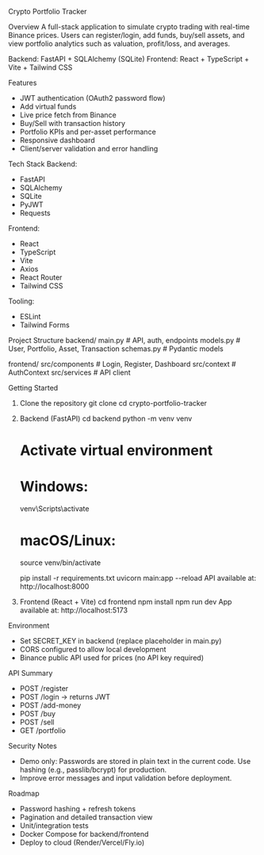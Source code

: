Crypto Portfolio Tracker

Overview
A full-stack application to simulate crypto trading with real-time Binance prices.
Users can register/login, add funds, buy/sell assets, and view portfolio analytics such as valuation, profit/loss, and averages.

Backend: FastAPI + SQLAlchemy (SQLite)
Frontend: React + TypeScript + Vite + Tailwind CSS

Features
- JWT authentication (OAuth2 password flow)
- Add virtual funds
- Live price fetch from Binance
- Buy/Sell with transaction history
- Portfolio KPIs and per-asset performance
- Responsive dashboard
- Client/server validation and error handling

Tech Stack
Backend:
- FastAPI
- SQLAlchemy
- SQLite
- PyJWT
- Requests

Frontend:
- React
- TypeScript
- Vite
- Axios
- React Router
- Tailwind CSS

Tooling:
- ESLint
- Tailwind Forms

Project Structure
backend/
  main.py       # API, auth, endpoints
  models.py     # User, Portfolio, Asset, Transaction
  schemas.py    # Pydantic models

frontend/
  src/components    # Login, Register, Dashboard
  src/context       # AuthContext
  src/services      # API client

Getting Started

1) Clone the repository
   git clone <your-repo-url>
   cd crypto-portfolio-tracker

2) Backend (FastAPI)
   cd backend
   python -m venv venv
   # Activate virtual environment
   # Windows:
   venv\Scripts\activate
   # macOS/Linux:
   source venv/bin/activate

   pip install -r requirements.txt
   uvicorn main:app --reload
   API available at: http://localhost:8000

3) Frontend (React + Vite)
   cd frontend
   npm install
   npm run dev
   App available at: http://localhost:5173

Environment
- Set SECRET_KEY in backend (replace placeholder in main.py)
- CORS configured to allow local development
- Binance public API used for prices (no API key required)

API Summary
- POST /register
- POST /login → returns JWT
- POST /add-money
- POST /buy
- POST /sell
- GET /portfolio

Security Notes
- Demo only: Passwords are stored in plain text in the current code.
  Use hashing (e.g., passlib/bcrypt) for production.
- Improve error messages and input validation before deployment.

Roadmap
- Password hashing + refresh tokens
- Pagination and detailed transaction view
- Unit/integration tests
- Docker Compose for backend/frontend
- Deploy to cloud (Render/Vercel/Fly.io)
